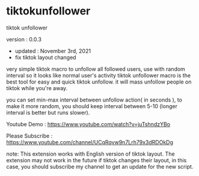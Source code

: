# tiktokunfollower
tiktok unfollower

version : 0.0.3
- updated : November 3rd, 2021
- fix tiktok layout changed


very simple tiktok macro to unfollow all followed users, use with random interval so it looks like normal user's activity tiktok unfollower macro is the best tool for easy and quick tiktok unfollow. it will mass unfollow people on tiktok while you're away.

you can set min-max interval between unfollow action( in seconds ), to make it more random, you should keep interval between 5-10 (longer interval is better but runs slower).

Youtube Demo : https://www.youtube.com/watch?v=juTshndzYBo

Please Subscribe : https://www.youtube.com/channel/UCqRqvw9n7Lrh79x3dRDOkDg

note:
This extension works with English version of tiktok layout. The extension may not work in the future if tiktok changes their layout, in this case, you should subscribe my channel to get an update for the new script.
